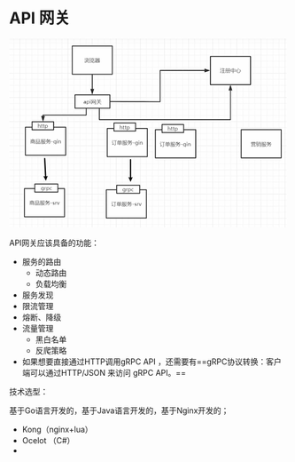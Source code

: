 # API 网关

![image-20211022172503262](assets/image-20211022172503262.png)



API网关应该具备的功能：

- 服务的路由
  - 动态路由
  - 负载均衡
- 服务发现
- 限流管理
- 熔断、降级
- 流量管理
  - 黑白名单
  - 反爬策略
- 如果想要直接通过HTTP调用gRPC API ，还需要有==gRPC协议转换：客户端可以通过HTTP/JSON 来访问 gRPC API。==





技术选型：

基于Go语言开发的，基于Java语言开发的，基于Nginx开发的；

- Kong（nginx+lua）
- Ocelot （C#）
- 